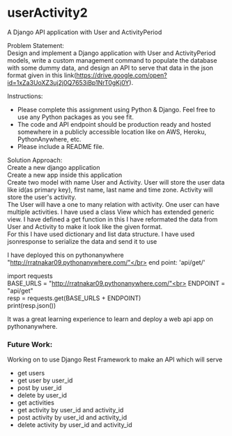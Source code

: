 # userActivity2
A Django API application with User and ActivityPeriod

Problem Statement:</br>
Design and implement a Django application with User and ActivityPeriod models, write a custom management command to 
populate the database with some dummy data, and design an API to serve that data in the json format given in 
this link(https://drive.google.com/open?id=1xZa3UoXZ3uj2j0Q7653iBp1NrT0gKj0Y).

Instructions:
* Please complete this assignment using Python & Django. Feel free to use any Python packages as you see fit.
* The code and API endpoint should be production ready and hosted somewhere in a publicly accessible location like on AWS, Heroku, PythonAnywhere, etc.
* Please include a README file.

Solution Approach:</br>
Create a new django application</br>
Create a new app inside this application</br>
Create two model with name User and Activity. User will store the user data like id(as primary key), first name, last name and time zone. Activity will store the user's activity.</br>
The User will have a one to many relation with activity. One user can have multiple activities.</bt>
I have used a class View which has extended generic view. I have defined a get function in this I have reformated the data 
from User and Activity to make it look like the given format.</br> 
For this I have used dictionary and list data structure. I have used jsonresponse to serialize the data and send it to use</br>

I have deployed this on pythonanywhere "http://rratnakar09.pythonanywhere.com/"</br>
end point: 'api/get/' <br>

import requests<br>
BASE_URLS = "http://rratnakar09.pythonanywhere.com/"<br>
ENDPOINT = "api/get"<br>
resp = requests.get(BASE_URLS + ENDPOINT)<br>
print(resp.json())


It was a great learning experience to learn and deploy a web api app on pythonanywhere.

### Future Work:<br>
Working on to use Django Rest Framework to make an API which will serve <br>
* get users
* get user by user_id
* post by user_id
* delete by user_id
* get activities
* get activity by user_id and activity_id
* post activity by user_id and activity_id
* delete activity by user_id and activity_id 

